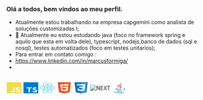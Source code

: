 ### Olá a todos, bem vindos ao meu perfil.
- Atualmente estou trabalhando na empresa capgemini como analista de soluções customizadas I;
- 🌱 Atualmente eu estou estudando java (foco no framework spring e aquilo que esta em volta dele), typescript, nodejs,banco de dados (sql e nosql), testes automatizados (foco em testes unitarios);
- Para entrar em contato comigo :
- https://www.linkedin.com/in/marcusformiga/
- 


  <div style="display: inline_block"><br>
  <img align="center" alt="Js" height="30" width="40" src="https://raw.githubusercontent.com/devicons/devicon/master/icons/javascript/javascript-plain.svg">
  <img align="center" alt="Ts" height="30" width="40" src="https://raw.githubusercontent.com/devicons/devicon/master/icons/typescript/typescript-plain.svg">
  <img align="center" alt="React" height="30" width="40" src="https://raw.githubusercontent.com/devicons/devicon/master/icons/react/react-original.svg">
  <img align="center" alt="HTML" height="30" width="40" src="https://raw.githubusercontent.com/devicons/devicon/master/icons/html5/html5-original.svg">
  <img align="center" alt="CSS" height="30" width="40" src="https://raw.githubusercontent.com/devicons/devicon/master/icons/css3/css3-original.svg">
  <img align="center" alt="NEXT" height="30" width="40" src="https://cdn.jsdelivr.net/gh/devicons/devicon/icons/nextjs/nextjs-original.svg" />
   <img align="center" alt="NEXT" height="30" width="40" src="https://raw.githubusercontent.com/devicons/devicon/master/icons/java/java-original.svg"/>

  
  
</div>

